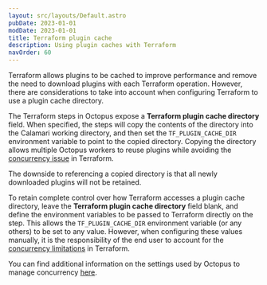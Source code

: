 ```yaml
---
layout: src/layouts/Default.astro
pubDate: 2023-01-01
modDate: 2023-01-01
title: Terraform plugin cache
description: Using plugin caches with Terraform
navOrder: 60
---
```


Terraform allows plugins to be cached to improve performance and remove the need to download plugins with each Terraform operation. However, there are considerations to take into account when configuring Terraform to use a plugin cache directory.

The Terraform steps in Octopus expose a **Terraform plugin cache directory** field. When specified, the steps will copy the contents of the directory into the Calamari working directory, and then set the `TF_PLUGIN_CACHE_DIR` environment variable to point to the copied directory. Copying the directory allows multiple Octopus workers to reuse plugins while avoiding the [concurrency issue](https://github.com/hashicorp/terraform/issues/25849) in Terraform.

The downside to referencing a copied directory is that all newly downloaded plugins will not be retained.

To retain complete control over how Terraform accesses a plugin cache directory, leave the **Terraform plugin cache directory** field blank, and define the environment variables to be passed to Terraform directly on the step. This allows the `TF_PLUGIN_CACHE_DIR` environment variable (or any others) to be set to any value. However, when configuring these values manually, it is the responsibility of the end user to account for the [concurrency limitations](https://github.com/hashicorp/terraform/issues/25849) in Terraform. 

You can find additional information on the settings used by Octopus to manage concurrency [here](/docs/administration/managing-infrastructure/run-multiple-processes-on-a-target-simultaneously).